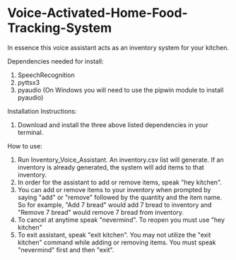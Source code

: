 # Voice-Activated-Home-Food-Tracking-System #
In essence this voice assistant acts as an inventory system for your kitchen.
 
Dependencies needed for install: 
1. SpeechRecognition 
2. pyttsx3
3. pyaudio (On Windows you will need to use the pipwin module to install pyaudio)

Installation Instructions:
1. Download and install the three above listed dependencies in your terminal.

How to use:
1. Run Inventory_Voice_Assistant. An inventory.csv list will generate. If an inventory is already generated, the system will add items to that inventory.
2. In order for the assistant to add or remove items, speak "hey kitchen".
3. You can add or remove items to your inventory when prompted by saying "add" or "remove" followed by the quantity and the item name. So for example, "Add 7 bread" would add 7 bread to inventory and "Remove 7 bread" would remove 7 bread from inventory.
4. To cancel at anytime speak "nevermind". To reopen you must use "hey kitchen"
5. To exit assistant, speak "exit kitchen". You may not utilize the "exit kitchen" command while adding or removing items. You must speak "nevermind" first and then "exit".
